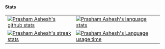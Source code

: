 #### Stats

<table align="center" cellspacing="0" cellpadding="0" border="0">
   <tr>
    <td>
      <a href="https://prasham.me" target="_blank">
        <img src="https://github-readme-stats.vercel.app/api?username=p-racoon2&show_icons=true&include_all_commits=true&theme=github_dark&hide_border=true&hide=stars&count_private=true" alt="Prasham Ashesh's github stats">
      <a/>
    </td>
    <td>
      <a href="https://prasham.me" target="_blank">
        <img src="https://github-readme-stats.vercel.app/api/top-langs/?username=p-racoon2&theme=github_dark&layout=compact&hide_border=true" alt="Prasham Ashesh's language stats">
      <a/>
    </td>
   </tr>
  <tr>
  <tr>
    <td>
      <a href="https://prasham.me" target="_blank">
        <img src="https://github-readme-streak-stats.herokuapp.com?user=p-racoon2&theme=tokyonight_duo&hide_border=true" alt="Prasham Ashesh's streak stats">
      <a/>
    </td>
    <td>
      <a href="https://prasham.me" target="_blank">
        <img src="https://github-readme-stats.vercel.app/api/pin/?username=p-racoon2&repo=p-racoon2&theme=github_dark&hide_border=true" alt="Prasham Ashesh's Language usage time">
      <a/>
    </td>
   </tr>
</table>


<!--
**p-racoon2/p-racoon2** is a ✨ _special_ ✨ repository because its `README.md` (this file) appears on your GitHub profile.

Here are some ideas to get you started:

- 🔭 I’m currently working on ...
- 🌱 I’m currently learning ...
- 👯 I’m looking to collaborate on ...
- 🤔 I’m looking for help with ...
- 💬 Ask me about ...
- 📫 How to reach me: ...
- 😄 Pronouns: ...
- ⚡ Fun fact: ...
-->
